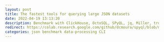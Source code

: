 ```yaml
---
layout: post
title: The fastest tools for querying large JSON datasets
date: 2022-04-19 13:13:20
description: Benchmark with ClickHouse, OctoSQL, SPyQL, jq, Miller, trdsql, spark-sql CLI, DSQ
redirect: https://colab.research.google.com/github/dcmoura/spyql/blob/master/notebooks/json_benchmark.ipynb
categories: json benchmark data-processing CLI
---
```

